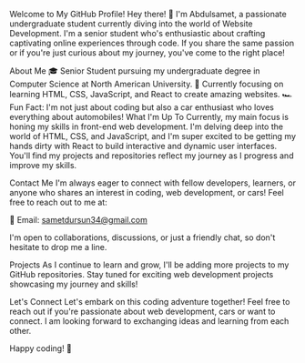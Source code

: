 Welcome to My GitHub Profile!
Hey there! 👋 I'm Abdulsamet, a passionate undergraduate student currently diving into the world of Website Development. I'm a senior student who's enthusiastic about crafting captivating online experiences through code. If you share the same passion or if you're just curious about my journey, you've come to the right place!

About Me
🎓 Senior Student pursuing my undergraduate degree in Computer Science at North American University.
🌱 Currently focusing on learning HTML, CSS, JavaScript, and React to create amazing websites.
🏎️ Fun Fact: I'm not just about coding but also a car enthusiast who loves everything about automobiles!
What I'm Up To
Currently, my main focus is honing my skills in front-end web development. I'm delving deep into the world of HTML, CSS, and JavaScript, and I'm super excited to be getting my hands dirty with React to build interactive and dynamic user interfaces. You'll find my projects and repositories reflect my journey as I progress and improve my skills.

Contact Me
I'm always eager to connect with fellow developers, learners, or anyone who shares an interest in coding, web development, or cars! Feel free to reach out to me at:

📧 Email: sametdursun34@gmail.com

I'm open to collaborations, discussions, or just a friendly chat, so don't hesitate to drop me a line.

Projects
As I continue to learn and grow, I'll be adding more projects to my GitHub repositories. Stay tuned for exciting web development projects showcasing my journey and skills!

Let's Connect
Let's embark on this coding adventure together! Feel free to reach out if you're passionate about web development, cars or want to connect. I am looking forward to exchanging ideas and learning from each other.

Happy coding! 🚀
